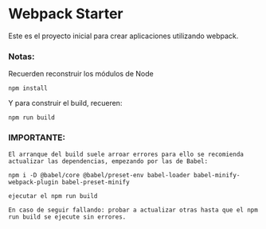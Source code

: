 # Webpack Starter

Este es el proyecto inicial para crear aplicaciones utilizando webpack.

### Notas:
Recuerden reconstruir los módulos de Node
```
npm install
```

Y para construir el build, recueren:
```
npm run build
```

### IMPORTANTE:
```
El arranque del build suele arroar errores para ello se recomienda actualizar las dependencias, empezando por las de Babel:

npm i -D @babel/core @babel/preset-env babel-loader babel-minify-webpack-plugin babel-preset-minify

ejecutar el npm run build

En caso de seguir fallando: probar a actualizar otras hasta que el npm run build se ejecute sin errores.
```
